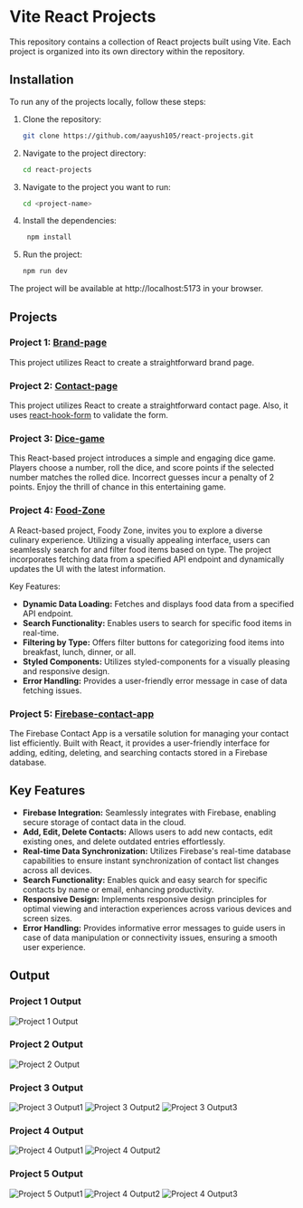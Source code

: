 # Vite React Projects

This repository contains a collection of React projects built using Vite. Each project is organized into its own directory within the repository.

## Installation

To run any of the projects locally, follow these steps:

1. Clone the repository:

   ```bash
   git clone https://github.com/aayush105/react-projects.git
   ```
   
2. Navigate to the project directory:

   ```bash
   cd react-projects
   ```  
3. Navigate to the project you want to run:

   ```bash
   cd <project-name>
   ```
4. Install the dependencies:

   ```bash
    npm install
    ```
5. Run the project:

   ```bash
   npm run dev
   ```
The project will be available at http://localhost:5173 in your browser.

## Projects

### Project 1: [Brand-page](Brand-page)
This project utilizes React to create a straightforward brand page. 

### Project 2: [Contact-page](contact-us)
This project utilizes React to create a straightforward contact page. Also, it uses [react-hook-form](https://react-hook-form.com/) to validate the form.

### Project 3: [Dice-game](Dice-game)
This React-based project introduces a simple and engaging dice game. Players choose a number, roll the dice, and score points if the selected number matches the rolled dice. Incorrect guesses incur a penalty of 2 points. Enjoy the thrill of chance in this entertaining game.

### Project 4: [Food-Zone](Food-zone)

A React-based project, Foody Zone, invites you to explore a diverse culinary experience. Utilizing a visually appealing interface, users can seamlessly search for and filter food items based on type. The project incorporates fetching data from a specified API endpoint and dynamically updates the UI with the latest information.

Key Features:
- **Dynamic Data Loading:** Fetches and displays food data from a specified API endpoint.
- **Search Functionality:** Enables users to search for specific food items in real-time.
- **Filtering by Type:** Offers filter buttons for categorizing food items into breakfast, lunch, dinner, or all.
- **Styled Components:** Utilizes styled-components for a visually pleasing and responsive design.
- **Error Handling:** Provides a user-friendly error message in case of data fetching issues.

### Project 5: [Firebase-contact-app](Firebase-contact-app)

The Firebase Contact App is a versatile solution for managing your contact list efficiently. Built with React, it provides a user-friendly interface for adding, editing, deleting, and searching contacts stored in a Firebase database.

## Key Features
- **Firebase Integration:** Seamlessly integrates with Firebase, enabling secure storage of contact data in the cloud.
- **Add, Edit, Delete Contacts:** Allows users to add new contacts, edit existing ones, and delete outdated entries effortlessly.
- **Real-time Data Synchronization:** Utilizes Firebase's real-time database capabilities to ensure instant synchronization of contact list changes across all devices.
- **Search Functionality:** Enables quick and easy search for specific contacts by name or email, enhancing productivity.
- **Responsive Design:** Implements responsive design principles for optimal viewing and interaction experiences across various devices and screen sizes.
- **Error Handling:** Provides informative error messages to guide users in case of data manipulation or connectivity issues, ensuring a smooth user experience.


## Output

### Project 1 Output
![Project 1 Output](Brand-page/public/images/output.png)

### Project 2 Output
![Project 2 Output](contact-us/public/images/output.png)

### Project 3 Output
![Project 3 Output1](Dice-game/public/images/output1.png)
![Project 3 Output2](Dice-game/public/images/output2.png)
![Project 3 Output3](Dice-game/public/images/output3.png)

### Project 4 Output
![Project 4 Output1](Food-zone/app/public/output_1.png)
![Project 4 Output2](Food-zone/app/public/output_2.png)

### Project 5 Output
![Project 5 Output1](Firebase-contact-app/public/output_1.png)
![Project 4 Output2](Firebase-contact-app/public/output_2.png)
![Project 4 Output3](Firebase-contact-app/public/output_3.png)